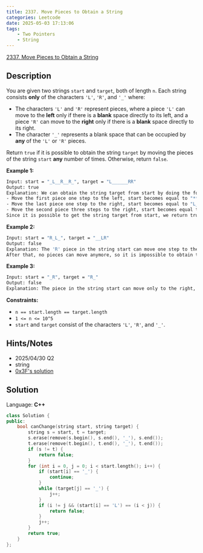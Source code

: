 ```yaml
---
title: 2337. Move Pieces to Obtain a String
categories: Leetcode
date: 2025-05-03 17:13:06
tags:
    - Two Pointers
    - String
---
```


[2337. Move Pieces to Obtain a String](https://leetcode.com/problems/move-pieces-to-obtain-a-string/description/?envType=company&envId=google&favoriteSlug=google-three-months)

## Description

You are given two strings <code>start</code> and <code>target</code>, both of length <code>n</code>. Each string consists **only**  of the characters <code>'L'</code>, <code>'R'</code>, and <code>'_'</code> where:

- The characters <code>'L'</code> and <code>'R'</code> represent pieces, where a piece <code>'L'</code> can move to the **left**  only if there is a **blank**  space directly to its left, and a piece <code>'R'</code> can move to the **right**  only if there is a **blank**  space directly to its right.
- The character <code>'_'</code> represents a blank space that can be occupied by **any**  of the <code>'L'</code> or <code>'R'</code> pieces.

Return <code>true</code> if it is possible to obtain the string <code>target</code> by moving the pieces of the string <code>start</code> **any**  number of times. Otherwise, return <code>false</code>.

**Example 1:**

```bash
Input: start = "_L__R__R_", target = "L______RR"
Output: true
Explanation: We can obtain the string target from start by doing the following moves:
- Move the first piece one step to the left, start becomes equal to "**L** ___R__R_".
- Move the last piece one step to the right, start becomes equal to "L___R___**R** ".
- Move the second piece three steps to the right, start becomes equal to "L______**R** R".
Since it is possible to get the string target from start, we return true.
```

**Example 2:**

```bash
Input: start = "R_L_", target = "__LR"
Output: false
Explanation: The 'R' piece in the string start can move one step to the right to obtain "_**R** L_".
After that, no pieces can move anymore, so it is impossible to obtain the string target from start.
```

**Example 3:**

```bash
Input: start = "_R", target = "R_"
Output: false
Explanation: The piece in the string start can move only to the right, so it is impossible to obtain the string target from start.
```

**Constraints:**

- <code>n == start.length == target.length</code>
- <code>1 <= n <= 10^5</code>
- <code>start</code> and <code>target</code> consist of the characters <code>'L'</code>, <code>'R'</code>, and <code>'_'</code>.

## Hints/Notes

- 2025/04/30 Q2
- string
- [0x3F's solution](https://leetcode.cn/problems/move-pieces-to-obtain-a-string/solutions/1658923/nao-jin-ji-zhuan-wan-pythonjavacgo-by-en-9sqt)

## Solution

Language: **C++**

```C++
class Solution {
public:
    bool canChange(string start, string target) {
        string s = start, t = target;
        s.erase(remove(s.begin(), s.end(), '_'), s.end());
        t.erase(remove(t.begin(), t.end(), '_'), t.end());
        if (s != t) {
            return false;
        }
        for (int i = 0, j = 0; i < start.length(); i++) {
            if (start[i] == '_') {
                continue;
            }
            while (target[j] == '_') {
                j++;
            }
            if (i != j && (start[i] == 'L') == (i < j)) {
                return false;
            }
            j++;
        }
        return true;
    }
};
```
